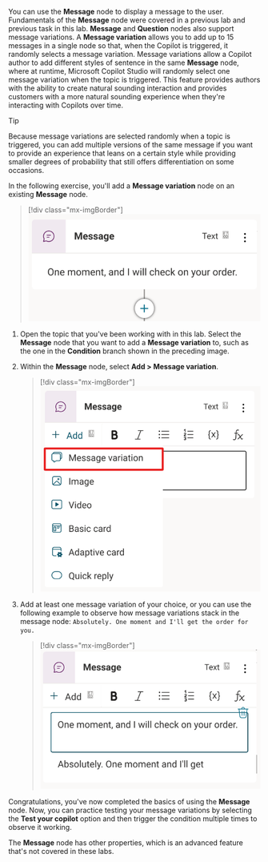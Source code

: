 You can use the **Message** node to display a message to the user. Fundamentals of the **Message** node were covered in a previous lab and previous task in this lab. **Message** and **Question** nodes also support message variations. A **Message variation** allows you to add up to 15 messages in a single node so that, when the Copilot is triggered, it randomly selects a message variation. Message variations allow a Copilot author to add different styles of sentence in the same **Message** node, where at runtime, Microsoft Copilot Studio will randomly select one message variation when the topic is triggered. This feature provides authors with the ability to create natural sounding interaction and provides customers with a more natural sounding experience when they're interacting with Copilots over time.

> [!TIP]
> Because message variations are selected randomly when a topic is triggered, you can add multiple versions of the same message if you want to provide an experience that leans on a certain style while providing smaller degrees of probability that still offers differentiation on some occasions.

In the following exercise, you'll add a **Message variation** node on an existing **Message** node.

> [!div class="mx-imgBorder"]
> [![Screenshot of the Message node that will be edited.](../media/message-node.svg)](../media/message-node.svg#lightbox)

1.  Open the topic that you've been working with in this lab. Select the **Message** node that you want to add a **Message variation** to, such as the one in the **Condition** branch shown in the preceding image.

1.  Within the **Message** node, select **Add > Message variation**.

	> [!div class="mx-imgBorder"]
	> [![Screenshot of selecting the Message variation option.](../media/message-variation.svg)](../media/message-variation.svg#lightbox)

1.  Add at least one message variation of your choice, or you can use the following example to observe how message variations stack in the message node: `Absolutely. One moment and I'll get the order for you.`

	> [!div class="mx-imgBorder"]
	> [![Screenshot of adding a message variation.](../media/add-message.svg)](../media/add-message.svg#lightbox)

Congratulations, you've now completed the basics of using the **Message** node. Now, you can practice testing your message variations by selecting the **Test your copilot** option and then trigger the condition multiple times to observe it working.

The **Message** node has other properties, which is an advanced feature that's not covered in these labs.
